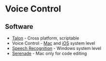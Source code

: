 # Voice Control

## Software

* [Talon](https://talonvoice.com) - Cross platform, scriptable
* Voice Control - [Mac](https://support.apple.com/guide/mac-help/control-your-mac-and-apps-using-voice-control-mh40719/mac) and [iOS](https://support.apple.com/en-us/HT210417) system level
* [Speech Recognition](https://support.microsoft.com/en-us/windows/use-voice-recognition-in-windows-10-83ff75bd-63eb-0b6c-18d4-6fae94050571) - Windows system level
* [Serenade](https://serenade.ai) - Mac only for code editing



